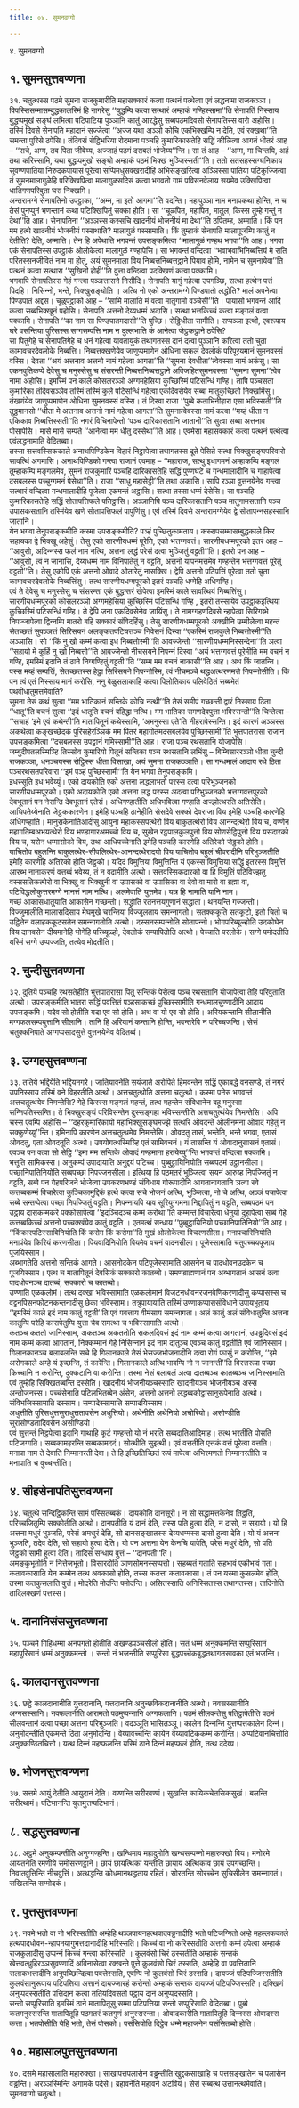 ```yaml
---
title: ०४. सुमनवग्गो

---
```

४. सुमनवग्गो  


## १. सुमनसुत्तवण्णना

३१. चतुत्थस्स पठमे सुमना राजकुमारीति महासक्‍कारं कत्वा पत्थनं पत्थेत्वा एवं लद्धनामा राजकञ्‍ञा। विपस्सिसम्मासम्बुद्धकालस्मिं हि नागरेसु ‘‘युद्धम्पि कत्वा सत्थारं अम्हाकं गण्हिस्सामा’’ति सेनापतिं निस्साय बुद्धप्पमुखं सङ्घं लभित्वा पटिपाटिया पुञ्‍ञानि कातुं आरद्धेसु सब्बपठमदिवसो सेनापतिस्स वारो अहोसि। तस्मिं दिवसे सेनापति महादानं सज्‍जेत्वा ‘‘अज्‍ज यथा अञ्‍ञो कोचि एकभिक्खम्पि न देति, एवं रक्खथा’’ति समन्ता पुरिसे ठपेसि। तंदिवसं सेट्ठिभरिया रोदमाना पञ्‍चहि कुमारिकासतेहि सद्धिं कीळित्वा आगतं धीतरं आह – ‘‘सचे, अम्म, तव पिता जीवेय्य, अज्‍जाहं पठमं दसबलं भोजेय्य’’न्ति। सा तं आह – ‘‘अम्म, मा चिन्तयि, अहं तथा करिस्सामि, यथा बुद्धप्पमुखो सङ्घो अम्हाकं पठमं भिक्खं भुञ्‍जिस्सती’’ति। ततो सतसहस्सग्घनिकाय सुवण्णपातिया निरुदकपायासं पूरेत्वा सप्पिमधुसक्खरादीहि अभिसङ्खरित्वा अञ्‍ञिस्सा पातिया पटिकुज्‍जित्वा तं सुमनमालागुळेहि परिक्खिपित्वा मालागुळसदिसं कत्वा भगवतो गामं पविसनवेलाय सयमेव उक्खिपित्वा धातिगणपरिवुता घरा निक्खमि।  
अन्तरामग्गे सेनापतिनो उपट्ठाका, ‘‘अम्म, मा इतो आगमा’’ति वदन्ति। महापुञ्‍ञा नाम मनापकथा होन्ति, न च तेसं पुनप्पुनं भणन्तानं कथा पटिक्खिपितुं सक्‍का होति। सा ‘‘चूळपित, महापित, मातुल, किस्स तुम्हे गन्तुं न देथा’’ति आह। सेनापतिना ‘‘अञ्‍ञस्स कस्सचि खादनीयं भोजनीयं मा देथा’’ति ठपितम्ह, अम्माति। किं पन मम हत्थे खादनीयं भोजनीयं पस्सथाति? मालागुळं पस्सामाति। किं तुम्हाकं सेनापति मालापूजम्पि कातुं न देतीति? देति, अम्माति। तेन हि अपेथाति भगवन्तं उपसङ्कमित्वा ‘‘मालागुळं गण्हथ भगवा’’ति आह। भगवा एकं सेनापतिस्स उपट्ठाकं ओलोकेत्वा मालागुळं गण्हापेसि। सा भगवन्तं वन्दित्वा ‘‘भवाभवाभिनिब्बत्तियं मे सति परितस्सनजीवितं नाम मा होतु, अयं सुमनमाला विय निब्बत्तनिब्बत्तट्ठाने पियाव होमि, नामेन च सुमनायेवा’’ति पत्थनं कत्वा सत्थारा ‘‘सुखिनी होही’’ति वुत्ता वन्दित्वा पदक्खिणं कत्वा पक्‍कामि।  
भगवापि सेनापतिस्स गेहं गन्त्वा पञ्‍ञत्तासने निसीदि। सेनापति यागुं गहेत्वा उपगञ्छि, सत्था हत्थेन पत्तं पिदहि। निसिन्‍नो, भन्ते, भिक्खुसङ्घोति । अत्थि नो एको अन्तरामग्गे पिण्डपातो लद्धोति? मालं अपनेत्वा पिण्डपातं अद्दस। चूळुपट्ठाको आह – ‘‘सामि मालाति मं वत्वा मातुगामो वञ्‍चेसी’’ति। पायासो भगवन्तं आदिं कत्वा सब्बभिक्खूनं पहोसि। सेनापति अत्तनो देय्यधम्मं अदासि। सत्था भत्तकिच्‍चं कत्वा मङ्गलं वत्वा पक्‍कामि। सेनापति ‘‘का नाम सा पिण्डपातमदासी’’ति पुच्छि। सेट्ठिधीता सामीति। सप्पञ्‍ञा इत्थी, एवरूपाय घरे वसन्तिया पुरिसस्स सग्गसम्पत्ति नाम न दुल्‍लभाति कं आनेत्वा जेट्ठकट्ठाने ठपेसि?  
सा पितुगेहे च सेनापतिगेहे च धनं गहेत्वा यावतायुकं तथागतस्स दानं दत्वा पुञ्‍ञानि करित्वा ततो चुता कामावचरदेवलोके निब्बत्ति। निब्बत्तक्खणेयेव जाणुप्पमाणेन ओधिना सकलं देवलोकं परिपूरयमानं सुमनवस्सं वस्सि। देवता ‘‘अयं अत्तनाव अत्तनो नामं गहेत्वा आगता’’ति ‘‘सुमना देवधीता’’त्वेवस्सा नामं अकंसु। सा एकनवुतिकप्पे देवेसु च मनुस्सेसु च संसरन्ती निब्बत्तनिब्बत्तट्ठाने अविजहितसुमनवस्सा ‘‘सुमना सुमना’’त्वेव नामा अहोसि। इमस्मिं पन काले कोसलरञ्‍ञो अग्गमहेसिया कुच्छिस्मिं पटिसन्धिं गण्हि। तापि पञ्‍चसता कुमारिका तंदिवसञ्‍ञेव तस्मिं तस्मिं कुले पटिसन्धिं गहेत्वा एकदिवसेयेव सब्बा मातुकुच्छितो निक्खमिंसु। तंखणंयेव जाणुप्पमाणेन ओधिना सुमनवस्सं वस्सि। तं दिस्वा राजा ‘‘पुब्बे कताभिनीहारा एसा भविस्सती’’ति तुट्ठमानसो ‘‘धीता मे अत्तनाव अत्तनो नामं गहेत्वा आगता’’ति सुमनात्वेवस्सा नामं कत्वा ‘‘मय्हं धीता न एकिकाव निब्बत्तिस्सती’’ति नगरं विचिनापेन्तो ‘पञ्‍च दारिकासतानि जातानी’’ति सुत्वा सब्बा अत्तनाव पोसापेसि। मासे मासे सम्पते ‘‘आनेत्वा मम धीतु दस्सेथा’’ति आह। एवमेसा महासक्‍कारं कत्वा पत्थनं पत्थेत्वा एवंलद्धनामाति वेदितब्बा।  
तस्सा सत्तवस्सिककाले अनाथपिण्डिकेन विहारं निट्ठापेत्वा तथागतस्स दूते पेसिते सत्था भिक्खुसङ्घपरिवारो सावत्थिं अगमासि। अनाथपिण्डिको गन्त्वा राजानं एवमाह – ‘‘महाराज, सत्थु इधागमनं अम्हाकम्पि मङ्गलं तुम्हाकम्पि मङ्गलमेव, सुमनं राजकुमारिं पञ्‍चहि दारिकासतेहि सद्धिं पुण्णघटे च गन्धमालादीनि च गाहापेत्वा दसबलस्स पच्‍चुग्गमनं पेसेथा’’ति। राजा ‘‘साधु महासेट्ठी’’ति तथा अकासि। सापि रञ्‍ञा वुत्तनयेनेव गन्त्वा सत्थारं वन्दित्वा गन्धमालादीहि पूजेत्वा एकमन्तं अट्ठासि। सत्था तस्सा धम्मं देसेसि। सा पञ्‍चहि कुमारिकासतेहि सद्धिं सोतापत्तिफले पतिट्ठासि। अञ्‍ञानिपि पञ्‍च दारिकासतानि पञ्‍च मातुगामसतानि पञ्‍च उपासकसतानि तस्मिंयेव खणे सोतापत्तिफलं पापुणिंसु। एवं तस्मिं दिवसे अन्तरामग्गेयेव द्वे सोतापन्‍नसहस्सानि जातानि।  
येन भगवा तेनुपसङ्कमीति कस्मा उपसङ्कमीति? पञ्हं पुच्छितुकामताय। कस्सपसम्मासम्बुद्धकाले किर सहायका द्वे भिक्खू अहेसुं। तेसु एको सारणीयधम्मं पूरेति, एको भत्तग्गवत्तं। सारणीयधम्मपूरको इतरं आह – ‘‘आवुसो, अदिन्‍नस्स फलं नाम नत्थि, अत्तना लद्धं परेसं दत्वा भुञ्‍जितुं वट्टती’’ति। इतरो पन आह – ‘‘आवुसो, त्वं न जानासि, देय्यधम्मं नाम विनिपातेतुं न वट्टति, अत्तनो यापनमत्तमेव गण्हन्तेन भत्तग्गवत्तं पूरेतुं वट्टती’’ति। तेसु एकोपि एकं अत्तनो ओवादे ओतारेतुं नासक्खि। द्वेपि अत्तनो पटिपत्तिं पूरेत्वा ततो चुता कामावचरदेवलोके निब्बत्तिंसु। तत्थ सारणीयधम्मपूरको इतरं पञ्‍चहि धम्मेहि अधिगण्हि।  
एवं ते देवेसु च मनुस्सेसु च संसरन्ता एकं बुद्धन्तरं खेपेत्वा इमस्मिं काले सावत्थियं निब्बत्तिंसु। सारणीयधम्मपूरको कोसलरञ्‍ञो अग्गमहेसिया कुच्छिस्मिं पटिसन्धिं गण्हि , इतरो तस्सायेव उपट्ठाकइत्थिया कुच्छिस्मिं पटिसन्धिं गण्हि। ते द्वेपि जना एकदिवसेनेव जायिंसु। ते नामग्गहणदिवसे न्हापेत्वा सिरिगब्भे निपज्‍जापेत्वा द्विन्‍नम्पि मातरो बहि सक्‍कारं संविदहिंसु। तेसु सारणीयधम्मपूरको अक्खीनि उम्मीलेत्वा महन्तं सेतच्छत्तं सुपञ्‍ञत्तं सिरिसयनं अलङ्कतपटियत्तञ्‍च निवेसनं दिस्वा ‘‘एकस्मिं राजकुले निब्बत्तोस्मी’’ति अञ्‍ञासि। सो ‘‘किं नु खो कम्मं कत्वा इध निब्बत्तोस्मी’’ति आवज्‍जेन्तो ‘‘सारणीयधम्मनिस्सन्देना’’ति ञत्वा ‘‘सहायो मे कुहिं नु खो निब्बत्तो’’ति आवज्‍जेन्तो नीचसयने निपन्‍नं दिस्वा ‘‘अयं भत्तग्गवत्तं पूरेमीति मम वचनं न गण्हि, इमस्मिं इदानि तं ठाने निग्गण्हितुं वट्टती’’ति ‘‘सम्म मम वचनं नाकासी’’ति आह। अथ किं जातन्ति। पस्स मय्हं सम्पत्तिं, सेतच्छत्तस्स हेट्ठा सिरिसयने निपन्‍नोस्मि, त्वं नीचमञ्‍चे थद्धअत्थरणमत्ते निपन्‍नोसीति। किं पन त्वं एतं निस्साय मानं करोसि, ननु वेळुसलाकाहि कत्वा पिलोतिकाय पलिवेठितं सब्बमेतं पथवीधातुमत्तमेवाति?  
सुमना तेसं कथं सुत्वा ‘‘मम भातिकानं सन्तिके कोचि नत्थी’’ति तेसं समीपं गच्छन्ती द्वारं निस्साय ठिता ‘‘धातू’’ति वचनं सुत्वा ‘‘इदं धातूति वचनं बहिद्धा नत्थि। मम भातिका समणदेवपुत्ता भविस्सन्ती’’ति चिन्तेत्वा – ‘‘सचाहं ‘इमे एवं कथेन्ती’ति मातापितूनं कथेस्सामि, ‘अमनुस्सा एते’ति नीहरापेस्सन्ति। इदं कारणं अञ्‍ञस्स अकथेत्वा कङ्खच्छेदकं पुरिसहेरञ्‍ञिकं मम पितरं महागोतमदसबलंयेव पुच्छिस्सामी’’ति भुत्तपातरासा राजानं उपसङ्कमित्वा ‘‘दसबलस्स उपट्ठानं गमिस्सामी’’ति आह। राजा पञ्‍च रथसतानि योजापेसि। जम्बुदीपतलस्मिञ्हि तिस्सोव कुमारियो पितूनं सन्तिका पञ्‍च रथसतानि लभिंसु – बिम्बिसाररञ्‍ञो धीता चुन्दी राजकञ्‍ञा, धनञ्‍चयस्स सेट्ठिस्स धीता विसाखा, अयं सुमना राजकञ्‍ञाति। सा गन्धमालं आदाय रथे ठिता पञ्‍चरथसतपरिवारा ‘‘इमं पञ्हं पुच्छिस्सामी’’ति येन भगवा तेनुपसङ्कमि।  
इधस्सूति इध भवेय्युं। एको दायकोति एको अत्तना लद्धलाभतो परस्स दत्वा परिभुञ्‍जनको सारणीयधम्मपूरको। एको अदायकोति एको अत्तना लद्धं परस्स अदत्वा परिभुञ्‍जनको भत्तग्गवत्तपूरको। देवभूतानं पन नेसन्ति देवभूतानं एतेसं। अधिगण्हातीति अधिभवित्वा गण्हाति अज्झोत्थरति अतिसेति। आधिपतेय्येनाति जेट्ठककारणेन। इमेहि पञ्‍चहि ठानेहीति सेसदेवे सक्‍को देवराजा विय इमेहि पञ्‍चहि कारणेहि अधिगण्हाति। मानुसकेनातिआदीसु आयुना महाकस्सपत्थेरो विय बाकुलत्थेरो विय आनन्दत्थेरो विय च, वण्णेन महागतिम्बअभयत्थेरो विय भण्डागारअमच्‍चो विय च, सुखेन रट्ठपालकुलपुत्तो विय सोणसेट्ठिपुत्तो विय यसदारको विय च, यसेन धम्मासोको विय, तथा आधिपच्‍चेनाति इमेहि पञ्‍चहि कारणेहि अतिरेको जेट्ठको होति।  
याचितोव बहुलन्ति बाकुलत्थेर-सीवलित्थेर-आनन्दत्थेरादयो विय याचितोव बहुलं चीवरादीनि परिभुञ्‍जतीति इमेहि कारणेहि अतिरेको होति जेट्ठको। यदिदं विमुत्तिया विमुत्तिन्ति यं एकस्स विमुत्तिया सद्धिं इतरस्स विमुत्तिं आरब्भ नानाकरणं वत्तब्बं भवेय्य, तं न वदामीति अत्थो। सत्तवस्सिकदारको वा हि विमुत्तिं पटिविज्झतु वस्ससतिकत्थेरो वा भिक्खु वा भिक्खुनी वा उपासको वा उपासिका वा देवो वा मारो वा ब्रह्मा वा, पटिविद्धलोकुत्तरमग्गे नानत्तं नाम नत्थि। अलमेवाति युत्तमेव। यत्र हि नामाति यानि नाम।  
गच्छं आकासधातुयाति आकासेन गच्छन्तो। सद्धोति रतनत्तयगुणानं सद्धाता। थनयन्ति गज्‍जन्तो। विज्‍जुमालीति मालासदिसाय मेघमुखे चरन्तिया विज्‍जुलताय समन्‍नागतो। सतक्‍ककूति सतकूटो, इतो चितो च उट्ठितेन वलाहककूटसतेन समन्‍नागतोति अत्थो। दस्सनसम्पन्‍नोति सोतापन्‍नो। भोगपरिब्यूळ्होति उदकोघेन विय दानवसेन दीयमानेहि भोगेहि परिब्यूळ्हो, देवलोकं सम्पापितोति अत्थो। पेच्‍चाति परलोके। सग्गे पमोदतीति यस्मिं सग्गे उप्पज्‍जति, तत्थेव मोदतीति।  


## २. चुन्दीसुत्तवण्णना

३२. दुतिये पञ्‍चहि रथसतेहीति भुत्तपातरासा पितु सन्तिकं पेसेत्वा पञ्‍च रथसतानि योजापेत्वा तेहि परिवुताति अत्थो। उपसङ्कमीति भातरा सद्धिं पवत्तितं पञ्हसाकच्छं पुच्छिस्सामीति गन्धमालचुण्णादीनि आदाय उपसङ्कमि। यदेव सो होतीति यदा एव सो होति। अथ वा यो एव सो होति। अरियकन्तानि सीलानीति मग्गफलसम्पयुत्तानि सीलानि। तानि हि अरियानं कन्तानि होन्ति, भवन्तरेपि न परिच्‍चजन्ति। सेसं चतुक्‍कनिपाते अग्गप्पसादसुत्ते वुत्तनयेनेव वेदितब्बं।  


## ३. उग्गहसुत्तवण्णना

३३. ततिये भद्दियेति भद्दियनगरे। जातियावनेति सयंजाते अरोपिते हिमवन्तेन सद्धिं एकाबद्धे वनसण्डे, तं नगरं उपनिस्साय तस्मिं वने विहरतीति अत्थो। अत्तचतुत्थोति अत्तना चतुत्थो। कस्मा पनेस भगवन्तं अत्तचतुत्थंयेव निमन्तेसि? गेहे किरस्स मङ्गलं महन्तं, तत्थ महन्तेन संविधानेन बहू मनुस्सा सन्‍निपतिस्सन्ति। ते भिक्खुसङ्घं परिविसन्तेन दुस्सङ्गहा भविस्सन्तीति अत्तचतुत्थंयेव निमन्तेसि। अपि चस्स एवम्पि अहोसि – ‘‘दहरकुमारिकायो महाभिक्खुसङ्घमज्झे सत्थरि ओवदन्ते ओलीनमना ओवादं गहेतुं न सक्‍कुणेय्यु’’न्ति। इमिनापि कारणेन अत्तचतुत्थमेव निमन्तेसि। ओवदतु तासं, भन्तेति, भन्ते भगवा, एतासं ओवदतु, एता ओवदतूति अत्थो। उपयोगत्थस्मिञ्हि एतं सामिवचनं। यं तासन्ति यं ओवादानुसासनं एतासं। एवञ्‍च पन वत्वा सो सेट्ठि ‘‘इमा मम सन्तिके ओवादं गण्हमाना हरायेय्यु’’न्ति भगवन्तं वन्दित्वा पक्‍कामि।  
भत्तूति सामिकस्स। अनुकम्पं उपादायाति अनुद्दयं पटिच्‍च। पुब्बुट्ठायिनियोति सब्बपठमं उट्ठानसीला। पच्छानिपातिनियोति सब्बपच्छा निपज्‍जनसीला। इत्थिया हि पठमतरं भुञ्‍जित्वा सयनं आरुय्ह निपज्‍जितुं न वट्टति, सब्बे पन गेहपरिजने भोजेत्वा उपकरणभण्डं संविधाय गोरूपादीनि आगतानागतानि ञत्वा स्वे कत्तब्बकम्मं विचारेत्वा कुञ्‍चिकामुद्दिकं हत्थे कत्वा सचे भोजनं अत्थि, भुञ्‍जित्वा, नो चे अत्थि, अञ्‍ञं पचापेत्वा सब्बे सन्तप्पेत्वा पच्छा निपज्‍जितुं वट्टति। निपन्‍नायपि याव सूरियुग्गमना निद्दायितुं न वट्टति, सब्बपठमं पन उट्ठाय दासकम्मकरे पक्‍कोसापेत्वा ‘‘इदञ्‍चिदञ्‍च कम्मं करोथा’’ति कम्मन्तं विचारेत्वा धेनुयो दुहापेत्वा सब्बं गेहे कत्तब्बकिच्‍चं अत्तनो पच्‍चक्खंयेव कातुं वट्टति । एतमत्थं सन्धाय ‘‘पुब्बुट्ठायिनियो पच्छानिपातिनियो’’ति आह। ‘‘किंकारपटिस्साविनियोति किं करोम किं करोमा’’ति मुखं ओलोकेत्वा विचरणसीला। मनापचारिनियोति मनापंयेव किरियं करणसीला। पियवादिनियोति पियमेव वचनं वादनसीला। पूजेस्सामाति चतुपच्‍चयपूजाय पूजयिस्साम।  
अब्भागतेति अत्तनो सन्तिकं आगते। आसनोदकेन पटिपूजेस्सामाति आसनेन च पादधोवनउदकेन च पूजयिस्साम। एत्थ च मातापितूनं देवसिकं सक्‍कारो कातब्बो। समणब्राह्मणानं पन अब्भागतानं आसनं दत्वा पादधोवनञ्‍च दातब्बं, सक्‍कारो च कातब्बो।  
उण्णाति एळकलोमं। तत्थ दक्खा भविस्सामाति एळकलोमानं विजटनधोवनरजनवेणिकरणादीसु कप्पासस्स च वट्टनपिसनफोटनकन्तनादीसु छेका भविस्साम। तत्रुपायायाति तस्मिं उण्णाकप्पाससंविधाने उपायभूताय ‘‘इमस्मिं काले इदं नाम कातुं वट्टती’’ति एवं पवत्ताय वीमंसाय समन्‍नागता। अलं कातुं अलं संविधातुन्ति अत्तना कातुम्पि परेहि कारापेतुम्पि युत्ता चेव समत्था च भविस्सामाति अत्थो।  
कतञ्‍च कततो जानिस्साम, अकतञ्‍च अकततोति सकलदिवसं इदं नाम कम्मं कत्वा आगतानं, उपड्ढदिवसं इदं नाम कम्मं कत्वा आगतानं, निक्‍कम्मानं गेहे निसिन्‍नानं इदं नाम दातुञ्‍च एवञ्‍च कातुं वट्टतीति एवं जानिस्साम। गिलानकानञ्‍च बलाबलन्ति सचे हि गिलानकाले तेसं भेसज्‍जभोजनादीनि दत्वा रोगं फासुं न करोन्ति, ‘‘इमे अरोगकाले अम्हे यं इच्छन्ति, तं कारेन्ति। गिलानकाले अत्थि भावम्पि नो न जानन्ती’’ति विरत्तरूपा पच्छा किच्‍चानि न करोन्ति, दुक्‍कटानि वा करोन्ति। तस्मा नेसं बलाबलं ञत्वा दातब्बञ्‍च कातब्बञ्‍च जानिस्सामाति एवं तुम्हेहि सिक्खितब्बन्ति दस्सेति। खादनीयं भोजनीयञ्‍चस्साति खादनीयञ्‍च भोजनीयञ्‍च अस्स अन्तोजनस्स। पच्‍चंसेनाति पटिलभितब्बेन अंसेन, अत्तनो अत्तनो लद्धब्बकोट्ठासानुरूपेनाति अत्थो। संविभजिस्सामाति दस्साम। सम्पादेस्सामाति सम्पादयिस्साम।  
अधुत्तीति पुरिसधुत्तसुराधुत्ततावसेन अधुत्तियो। अथेनीति अथेनियो अचोरियो। असोण्डीति सुरासोण्डतादिवसेन असोण्डियो।  
एवं सुत्तन्तं निट्ठपेत्वा इदानि गाथाहि कूटं गण्हन्तो यो नं भरति सब्बदातिआदिमाह। तत्थ भरतीति पोसति पटिजग्गति। सब्बकामहरन्ति सब्बकामददं। सोत्थीति सुइत्थी। एवं वत्ततीति एत्तकं वत्तं पूरेत्वा वत्तति। मनापा नाम ते देवाति निम्मानरती देवा। ते हि इच्छितिच्छितं रूपं मापेत्वा अभिरमणतो निम्मानरतीति च मनापाति च वुच्‍चन्तीति।  


## ४. सीहसेनापतिसुत्तवण्णना

३४. चतुत्थे सन्दिट्ठिकन्ति सामं पस्सितब्बकं। दायकोति दानसूरो। न सो सद्धामत्तकेनेव तिट्ठति, परिच्‍चजितुम्पि सक्‍कोतीति अत्थो। दानपतीति यं दानं देति, तस्स पति हुत्वा देति, न दासो, न सहायो। यो हि अत्तना मधुरं भुञ्‍जति, परेसं अमधुरं देति, सो दानसङ्खातस्स देय्यधम्मस्स दासो हुत्वा देति। यो यं अत्तना भुञ्‍जति, तदेव देति, सो सहायो हुत्वा देति। यो पन अत्तना येन केनचि यापेति, परेसं मधुरं देति, सो पति जेट्ठको सामी हुत्वा देति। तादिसं सन्धाय वुत्तं – ‘‘दानपती’’ति।  
अमङ्कुभूतोति न नित्तेजभूतो। विसारदोति ञाणसोमनस्सप्पत्तो। सहब्यतं गताति सहभावं एकीभावं गता। कतावकासाति येन कम्मेन तत्थ अवकासो होति, तस्स कतत्ता कतावकासा। तं पन यस्मा कुसलमेव होति, तस्मा कतकुसलाति वुत्तं। मोदरेति मोदन्ति पमोदन्ति। असितस्साति अनिस्सितस्स तथागतस्स। तादिनोति तादिलक्खणं पत्तस्स।  


## ५. दानानिसंससुत्तवण्णना

३५. पञ्‍चमे गिहिधम्मा अनपगतो होतीति अखण्डपञ्‍चसीलो होति। सतं धम्मं अनुक्‍कमन्ति सप्पुरिसानं महापुरिसानं धम्मं अनुक्‍कमन्तो । सन्तो नं भजन्तीति सप्पुरिसा बुद्धपच्‍चेकबुद्धतथागतसावका एतं भजन्ति।  


## ६. कालदानसुत्तवण्णना

३६. छट्ठे कालदानानीति युत्तदानानि, पत्तदानानि अनुच्छविकदानानीति अत्थो। नवसस्सानीति अग्गसस्सानि। नवफलानीति आरामतो पठमुप्पन्‍नानि अग्गफलानि। पठमं सीलवन्तेसु पतिट्ठापेतीति पठमं सीलवन्तानं दत्वा पच्छा अत्तना परिभुञ्‍जति। वदञ्‍ञूति भासितञ्‍ञू। कालेन दिन्‍नन्ति युत्तप्पत्तकालेन दिन्‍नं। अनुमोदन्तीति एकमन्ते ठिता अनुमोदन्ति। वेय्यावच्‍चन्ति कायेन वेय्यावटिककम्मं करोन्ति। अप्पटिवानचित्तोति अनुक्‍कण्ठितचित्तो। यत्थ दिन्‍नं महप्फलन्ति यस्मिं ठाने दिन्‍नं महप्फलं होति, तत्थ ददेय्य।  


## ७. भोजनसुत्तवण्णना

३७. सत्तमे आयुं देतीति आयुदानं देति। वण्णन्ति सरीरवण्णं। सुखन्ति कायिकचेतसिकसुखं। बलन्ति सरीरथामं। पटिभानन्ति युत्तमुत्तप्पटिभानं।  


## ८. सद्धसुत्तवण्णना

३८. अट्ठमे अनुकम्पन्तीति अनुग्गण्हन्ति। खन्धिमाव महादुमोति खन्धसम्पन्‍नो महारुक्खो विय। मनोरमे आयतनेति रमणीये समोसरणट्ठाने। छायं छायत्थिका यन्तीति छायाय अत्थिकाव छायं उपगच्छन्ति। निवातवुत्तिन्ति नीचवुत्तिं। अत्थद्धन्ति कोधमानथद्धताय रहितं। सोरतन्ति सोरच्‍चेन सुचिसीलेन समन्‍नागतं। सखिलन्ति सम्मोदकं।  


## ९. पुत्तसुत्तवण्णना

३९. नवमे भतो वा नो भरिस्सतीति अम्हेहि थञ्‍ञपायनहत्थपादवड्ढनादीहि भतो पटिजग्गितो अम्हे महल्‍लककाले हत्थपादधोवन-न्हापनयागुभत्तदानादीहि भरिस्सति। किच्‍चं वा नो करिस्सतीति अत्तनो कम्मं ठपेत्वा अम्हाकं राजकुलादीसु उप्पन्‍नं किच्‍चं गन्त्वा करिस्सति । कुलवंसो चिरं ठस्सतीति अम्हाकं सन्तकं खेत्तवत्थुहिरञ्‍ञसुवण्णादिं अविनासेत्वा रक्खन्ते पुत्ते कुलवंसो चिरं ठस्सति, अम्हेहि वा पवत्तितानि सलाकभत्तादीनि अनुपच्छिन्दित्वा पवत्तेस्सति, एवम्पि नो कुलवंसो चिरं ठस्सति। दायज्‍जं पटिपज्‍जिस्सतीति कुलवंसानुरूपाय पटिपत्तिया अत्तानं दायज्‍जारहं करोन्तो अम्हाकं सन्तकं दायज्‍जं पटिपज्‍जिस्सति। दक्खिणं अनुप्पदस्सतीति पत्तिदानं कत्वा ततियदिवसतो पट्ठाय दानं अनुप्पदस्सति।  
सन्तो सप्पुरिसाति इमस्मिं ठाने मातापितूसु सम्मा पटिपत्तिया सन्तो सप्पुरिसाति वेदितब्बा। पुब्बे कतमनुस्सरन्ति मातापितूहि पठमतरं कतगुणं अनुस्सरन्ता। ओवादकारीति मातापितूहि दिन्‍नस्स ओवादस्स कत्ता। भतपोसीति येहि भतो, तेसं पोसको। पसंसियोति दिट्ठेव धम्मे महाजनेन पसंसितब्बो होति।  


## १०. महासालपुत्तसुत्तवण्णना

४०. दसमे महासालाति महारुक्खा। साखापत्तपलासेन वड्ढन्तीति खुद्दकसाखाहि च पत्तसङ्खातेन च पलासेन वड्ढन्ति। अरञ्‍ञस्मिन्ति अगामके पदेसे। ब्रहावनेति महावने अटवियं। सेसं सब्बत्थ उत्तानत्थमेवाति।  
सुमनवग्गो चतुत्थो।  